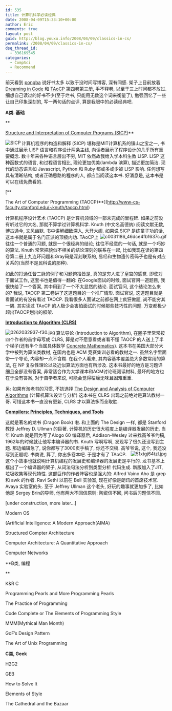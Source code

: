 ```yaml
---
id: 535
title: 计算机科学必读经典
date: 2008-04-09T15:33:10+00:00
author: Eric
comments: true
layout: post
guid: http://blog.youxu.info/2008/04/09/classics-in-cs/
permalink: /2008/04/09/classics-in-cs/
dsq_thread_id:
  - 336169545
categories:
  - CompSci
  - Recommend
---
```

前天看到 [pongba](http://blog.csdn.net/pongba) 说好书太多 以致于没时间写博客, 深有同感. 架子上目前放着 [Dreaming in Code](http://www.dreamingincode.com/) 和 [TAoCP 第四卷第三册](http://www-cs-faculty.stanford.edu/~knuth/taocp.html), 手不释卷, 以至于三上时间都不放过. 细想自己读过的好书不少(至于烂书, 只能用无数这个词来衡量了), 勉强回忆了一些让自己印象深刻的, 写一两句话的点评, 算是我眼中的必读经典吧.

**A类. 基础**
  
**
  
[Structure and Interpretation of Computer Programs (SICP)](http://mitpress.mit.edu/sicp/)**

[](http://mitpress.mit.edu/sicp/)
  
[<img src="http://blog.youxu.info/wp-content/uploads/2008/04/sicp-cover.thumbnail.jpg" alt="SICP" align="left" />](http://blog.youxu.info/wp-content/uploads/2008/04/sicp-cover.jpg "SICP") 计算机程序的构造和解释 (SICP) 堪称是MIT计算机系的镇山之宝之一, 书中通过展示 LISP 语言和程序设计两条主线, 向读者展示了程序设计的几乎所有重要概念. 数十年来各种语言层出不穷, MIT 依然故我给入学本科生教 LISP. LISP 这种函数式的语言, 和过程语言相比, 理论更加优美(lambda 演算), 描述更加简洁. 现代的动态语言如 Javascript, Python 和 Ruby 都或多或少被 LISP 影响. 任何想写具有清晰结构, 或者正确思路的程序的人, 都应当阅读这本书. 好消息是, 这本书是可以在线免费看的.
  
[**
  
The Art of Computer Programming (TAOCP)**](http://www-cs-faculty.stanford.edu/~knuth/taocp.html)

[](http://www-cs-faculty.stanford.edu/~knuth/taocp.html)
  
计算机程序设计艺术 (TAOCP) 是计算机领域的一部未完成的里程碑. 如果之前没有听过它的大名, 那就不算学过计算机科学. Knuth (中文名高德纳) 阅读文献无数, 博古通今, 文风幽默. 书中讲解细致深入, 大开大阖. 如果说 SICP 是练童子功的话, 这本书就是属于名门正派的顶极内功. [<img src="http://blog.youxu.info/wp-content/uploads/2008/04/c0031186_46dce4fb1637c.thumbnail.gif" alt="c0031186_46dce4fb1637c.gif" align="right" />](http://blog.youxu.info/wp-content/uploads/2008/04/c0031186_46dce4fb1637c.gif "c0031186_46dce4fb1637c.gif")TAoCP上往往一个普通的习题, 就是一个很经典的结论; 往往不经意的一句话, 就是一个巧妙的算法. Knuth 常常把貌似不相关的结论深刻的联系在一起, 比如我现在读的第四卷第二册上九连环问题和Gray码是深刻联系的, 易经和生物遗传密码子也是有对应关系的(当然不是民科说的那种).

如此的打通任督二脉的例子和习题俯拾皆是, 真的是穷人进了皇宫的感觉. 即使对于面试工作, 这套书也是值得一翻的: 在Google面试的时候, 面试官问一道题目, 我很快给了一个答案, 其中用到了一个不太显然的结论. 面试官问, 这个结论怎么来的? 我说, TAOCP 第二卷讲了这道题目的一个推广情形. 面试官说, 这道题目就是看面试的有没有看过 TAOCP. 我看很多人面试之前都在网上疯狂做题, 尚不能穷其一隅. 其实读过 TAoCP 的人极少会害怕面试的时候那些技巧性的问题. 万变都极少超出TAOCP划出的框架.

[**Introduction to Algorithm (CLRS)**](http://mitpress.mit.edu/algorithms/)

[<img src="http://blog.youxu.info/wp-content/uploads/2008/04/0262032937-f30.thumbnail.jpg" alt="0262032937-f30.jpg" align="left" />](http://blog.youxu.info/wp-content/uploads/2008/04/0262032937-f30.jpg "0262032937-f30.jpg")算法导论 (Introduction to Algorithm), 在圈子里常常按四个作者的首字母写成 CLRS, 算是对不愿意看或者看不懂 TAOCP 的人送上了半个梯子(还有半个当属具体数学 [Concrete Mathematics](http://www-cs-faculty.stanford.edu/~knuth/gkp.html)). 这本书在美国大部分大学中被列为算法类教材, 在国内也是 ACM 竞赛集训必看的教材之一. 虽然名字里面带一个导论, 内容却一点不含糊. 在我个人看来, 其内容基本覆盖绝大多数常用的算法, 在 NP 复杂性理论以及近似算法方面也有所涉及. 这本书最好的地方是习题详细且全部没有答案, 非常适合作为大学课本和ACM讨论班阅读材料, 最坏的地方也在于没有答案, 对于自学者来说, 可能会觉得枯燥无味且困难重重.

另: 如果有淘老书的习惯, 不妨选择 [The Design and Analysis of Computer Algorithms](http://www.amazon.com/Analysis-Algorithms-Addison-Wesley-Information-Processing/dp/0201000296) (计算机算法设计与分析) 这本书在 CLRS 出现之前绝对是算法教材一哥. 可惜这本书一直没有更新, CLRS 才以算法多而全取胜.

[**Compilers: Principles, Techniques, and Tools**](http://dragonbook.stanford.edu/)

这就是著名的龙书 (Dragon Book) 啦. 和上面的 The Design 一样, 都是 Stanford 教授 Jeffrey D. Ullman 的巨著. 计算机的历史很大程度上是编译器发展的历史. 当年 Knuth 就是因为写了Alogo 60 编译器后, Addison-Wesley 过来找高爷爷约稿, 1962年的时候就让他写本编译器的书. Knuth 写啊写啊, 发现写了很久还没写到主题. 那边编辑急了, 说你都写了3000页手稿了, 你还不交稿. 高爷爷说, 这个, 我还没写到正题呢. 书商说, 算了, 你出多卷本吧. 于是才[<img src="http://blog.youxu.info/wp-content/uploads/2008/04/51xtgj64tzl.thumbnail.jpg" alt="51xtgj64tzl.jpg" align="right" />](http://blog.youxu.info/wp-content/uploads/2008/04/51xtgj64tzl.jpg "51xtgj64tzl.jpg")有了 TAoCP. 这个小故事也就说明计算机编程的发展史和编译器的发展史是平行的. 龙书基本上框出了一个编译器的架子, 从词法句法分析到类型分析 代码生成. 新版加入了JIT, 垃圾收集等现代特性. 这部巨作的作者阵容也是强大的: Alfred Vaino Aho 是 grep 和 awk 的作者. Ravi Sethi 以前在 Bell 实验室, 现在好像是朗讯的首席技术官. Avaya 实验室的头. 至于 Jeffrey Ullman 这个老头, 好玩的趣事就更加多了, 比如他是 Sergey Brin的导师, 他有两大不回信原则: 陶瓷信不回, 问书后习题信不回.

[under construction, more later&#8230;]

Modern OS

(Artificial Intelligence: A Modern Approach(AIMA)

Structured Compter Architecture

Computer Architecture: A Quantitative Approach

Computer Networks

**B类, 编程
  
** 

K&R C

Programming Pearls and More Programming Pearls
  
The Practice of Programming
  
Code Complete or The Elements of Programming Style
  
MMM(Mythical Man Month)
  
GoF&#8217;s Design Pattern
  
The Art of Unix Programming

**C类, Geek**

H2G2
  
GEB
  
How to Solve It
  
Elements of Style
  
The Cathedral and the Bazaar